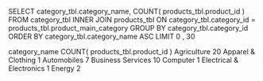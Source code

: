 SELECT category_tbl.category_name, COUNT( products_tbl.product_id ) 
FROM category_tbl
INNER JOIN products_tbl ON category_tbl.category_id = products_tbl.product_main_category
GROUP BY category_tbl.category_id
ORDER BY category_tbl.category_name ASC 
LIMIT 0 , 30

>
category_name COUNT( products_tbl.product_id )
Agriculture               20
Apparel & Clothing        1
Automobiles               7
Business Services         10
Computer                  1
Electrical & Electronics  1
Energy                    2
